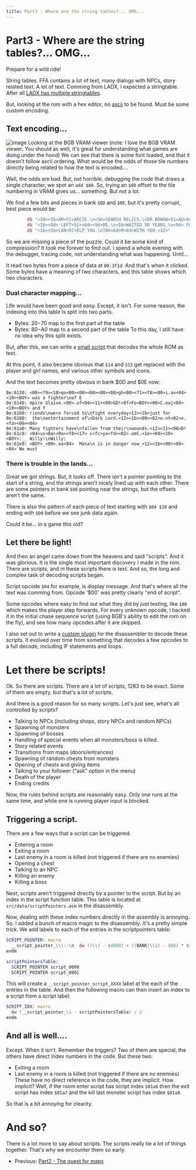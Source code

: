 ```yaml
---
title: Part3 - Where are the string tables?... OMG...
---
```


# Part3 - Where are the string tables?... OMG...

Prepare for a wild ride!

String tables. FFA contains a lot of text, many dialogs with NPCs, story related text. A lot of text. Comming from LADX, I expected a stringtable.
After all [LADX has multiple stringtables](https://github.com/zladx/LADX-Disassembly/tree/main/src/text).

But, looking at the rom with a hex editor, no [ascii](https://en.wikipedia.org/wiki/ASCII) to be found. Must be some custom encoding.

## Text encoding...

![image](https://user-images.githubusercontent.com/964186/161773944-930d9ea0-3f56-4166-9c88-dbddbca7d22f.png)
Looking at the BGB VRAM viewer (note: I love the BGB VRAM viewer. You should as well, it's great for understanding what games are doing under the hood)
We can see that there is some font loaded, and that it doesn't follow ascii ordering. What would be the odds of those tile numbers directly being
related to how the text is encoded....

Well, the odds are bad. But, not horrible, debugging the code that draws a single character, we spot an `add $80`.
So, trying an `$80` offset to the tile numbering in VRAM gives us... something. But not a lot.

We find a few bits and pieces in bank `$0D` and `$0E`, but it's pretty corrupt, best piece would be:
```asm
        db "<10><5b>AM<51>ARCIE.\n<5b>SEARCH RELICS.\nDR.BOWOW<51>AD<6d>ME.<12>"
        db "<1b><9d> LEFT<51><6d><9d>RE.\n<5b>WAITED 50 YEARS.\n<9d> FORGOT<51>E.<12>"
        db "<1b><5b>CAN<97>ELP YOU.\nTAK<6d>M<6d>WITH YOU.<12>"
```

So we are missing a piece of the puzzle. Could it be some kind of compression? It took me forever to find out. I spend a whole evening with the debugger, tracing code,
not understanding what was happening. Until...

It read two bytes from a piece of data at `00:3f1d`. And that's when it clicked. Some bytes have a meaning of two characters, and this table shows which two characters.

### Dual character mapping...

Life would have been good and easy. Except, it isn't. For some reason, the indexing into this table is split into two parts.
* Bytes: $20-$70 map to the first part of the table
* Bytes: $80-$A0 map to a second part of the table
To this day, I still have no idea why this split exists.

But, after this, we can write a [small script](https://github.com/daid/FFA-Disassembly/blob/master/tools/romAsText.py) that decodes the whole ROM as text.

At this point, it also became obvious that `$14` and `$15` get replaced with the player and girl names, and various other symbols and icons.

And the text becomes pretty obvious in bank $0D and $0E now:
```
0e:6120: <00><f9><10>qo<00><00><00><00><08>gh<00><71><f8><00>i.av<04><10><BOY> was a fighter\nof E
0e:6140: mpire Glaive.<00>.of<04><11><00>GD!<0f>Fo<BOY><00>C.eaj<04><10><BOY> and f
0e:6160: riends\nwere forced to\nfight everyday<12><1b>just for
0e:6180:  the\nentertainment of\nDark Lord.<12><1b><00><02>e.nt<02>e.<fa><00><04>
0e:61a0: Many fighters have\nfallen from their\nwounds.<12><11><00>D!
0e:61c0: <04>us<0a><0a><f8><17> c<fc>yo<fd><02>.omC.<1e><04><10><BOY>:__ Willy!\nWilly:
0e:61e0: <BOY>_<00>.ea<04>  Mana\n is in danger now_<12><1b><00><00><04> We must 
```

### There is trouble in the lands...

Great we got strings. But, it looks off. There isn't a pointer pointing to the start of a string, and the strings aren't nicely lined up with each other. There are some pointers in bank `$08` pointing near the strings, but the offsets aren't the same.

There is also the pattern of each piece of text starting with `$04 $10` and ending with `$00` before we see junk data again.

Could it be... in a game this old?

## Let there be light!

And then an angel came down from the heavens and said "scripts". And it was glorious. It is the single most important discovery I made in the rom.
There are scripts, and in these scripts there is text. And so, the long and complex task of decoding scripts began.

Script opcode `$04` for example, is display message. And that's where all the text was comming from. Opcode '$00' was pretty clearly "end of script".

Some opcodes where easy to find out what they did by just testing, like `$80` which makes the player step forwards. For every unknown opcode, I hacked it in the initial chase sequence script (using BGB's ability to edit the rom on the fly), and see how many opcodes after it are skipped.

I also set out to write a [custom plugin](https://github.com/daid/FFA-Disassembly/blob/master/plugins/script.py) for the disassembler to decode these scripts.
It evolved over time from something that decodes a few opcodes to a full decode, including IF statements and loops.

# Let there be scripts!

Ok. So there are scripts. There are a lot of scripts, 1283 to be exact. Some of them are empty, but that's a lot of scripts.

And there is a good reason for so many scripts. Let's just see, what's all controlled by scripts?
* Talking to NPCs (including shops, story NPCs and random NPCs)
* Spawning of monsters
* Spawning of bosses
* Handling of special events when all monsters/boss is killed.
* Story related events
* Transitions from maps (doors/entrances)
* Spawning of random chests from monsters
* Opening of chests and giving items
* Talking to your follower ("ask" option in the menu)
* Death of the player
* Ending credits

Now, the rules behind scripts are reasonably easy. Only one runs at the same time, and while one is running player input is blocked.

## Triggering a script.

There are a few ways that a script can be triggered:
* Entering a room
* Exiting a room
* Last enemy in a room is killed (not triggered if there are no enemies)
* Opening a chest
* Talking to an NPC
* Killing an enemy
* Killing a boss

Next, scripts aren't triggered directly by a pointer to the script. But by an index in the script function table.
This table is located at `src/data/scriptPointers.asm` in the disassembly.

Now, dealing with these index numbers directly in the assembly is annoying. So. I added a bunch of macro magic to the disassembly.
It's a pretty simple trick. We add labels to each of the entries in the scriptpointers table:
```asm
SCRIPT_POINTER: macro
  __script_pointer_\\1::\n  dw ((\\1 - $4000) + ((BANK(\\1) - $0D) * $4000))
endm

scriptPointersTable:
  SCRIPT_POINTER script_0000
  SCRIPT_POINTER script_0001
```
This will create a `__script_pointer_script_XXXX` label at the each of the entries in the table.
And then the following macro can then insert an index to a script from a script label:
```asm
SCRIPT_IDX: macro
  dw (__script_pointer_\1 - scriptPointersTable) / 2
endm
```

## And all is well....

Except. When it isn't. Remember the triggers? Two of them are special, the others have direct index numbers in the code. But these two:
* Exiting a room
* Last enemy in a room is killed (not triggered if there are no enemies)
These have no direct reference in the code, they are implicit. How implicit? Well, if the room enter script has script index `$01a6` then the exit script has index `$01a7` and the kill last monster script has index `$01a8`.

So that is a bit annoying for clearity.

# And so?

There is a lot more to say about scripts. The scripts really tie a lot of things together. That's why we encounter them so early.

* Previous: [Part2 - The quest for maps](part2)

